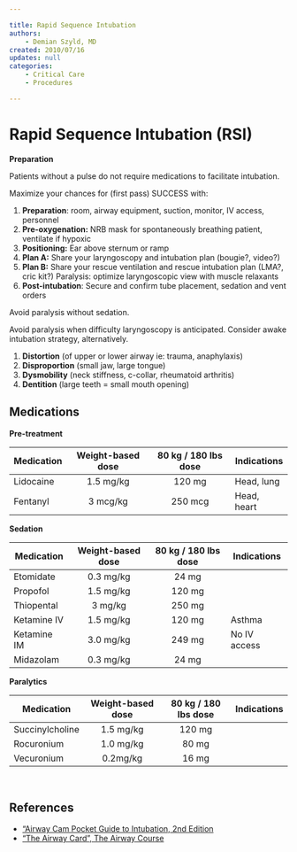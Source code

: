 ```yaml
---

title: Rapid Sequence Intubation
authors:
    - Demian Szyld, MD
created: 2010/07/16
updates: null
categories:
    - Critical Care
    - Procedures

---
```


# Rapid Sequence Intubation (RSI)

**Preparation**

Patients without a pulse do not require medications to facilitate intubation. 

Maximize your chances for (first pass) SUCCESS with:

1.  **Preparation**: room, airway equipment, suction, monitor, IV access, personnel 
2.  **Pre-oxygenation:** NRB mask for spontaneously breathing patient, ventilate if hypoxic 
3.  **Positioning:** Ear above sternum or ramp
4.  **Plan A:** Share your laryngoscopy and intubation plan (bougie?, video?)
5.  **Plan B:** Share your rescue ventilation and rescue intubation plan (LMA?, cric kit?) Paralysis: optimize laryngoscopic view with muscle relaxants
6.  **Post-intubation**: Secure and confirm tube placement, sedation and vent orders

Avoid paralysis without sedation.

Avoid paralysis when difficulty laryngoscopy is anticipated. Consider awake intubation strategy, alternatively.

1.  **Distortion** (of upper or lower airway ie: trauma, anaphylaxis) 
2.  **Disproportion** (small jaw, large tongue)
3.  **Dysmobility** (neck stiffness, c-collar, rheumatoid arthritis) 
4.  **Dentition** (large teeth = small mouth opening)

## Medications

**Pre-treatment**

| Medication    | Weight-based dose | 80 kg / 180 lbs dose  | Indications             |
|---------------|:-------------------:|:-----------------------:|-------------------------|
| <span class="drug">Lidocaine</span>     | 1.5 mg/kg         | 120 mg                | Head, lung              |
| <span class="drug">Fentanyl</span>      | 3 mcg/kg          | 250 mcg               | Head, heart             |

**Sedation**

| Medication    | Weight-based dose | 80 kg / 180 lbs dose  | Indications             |
|---------------|:-------------------:|:-----------------------:|-------------------------|
| <span class="drug">Etomidate</span>   | 0.3 mg/kg | 24 mg   |  |
| <span class="drug">Propofol</span>    | 1.5 mg/kg | 120 mg  |  |
| <span class="drug">Thiopental</span>  | 3 mg/kg   | 250 mg  |  |
| <span class="drug">Ketamine IV</span>    | 1.5 mg/kg | 120 mg  | Asthma |
| <span class="drug">Ketamine IM</span>    | 3.0 mg/kg | 249 mg  | No IV access |
| <span class="drug">Midazolam</span>   | 0.3 mg/kg | 24 mg   |  |

**Paralytics**

| Medication    | Weight-based dose | 80 kg / 180 lbs dose  | Indications             |
|---------------|:-------------------:|:-----------------------:|-------------------------|
| <span class="drug">Succinylcholine</span>   | 1.5 mg/kg   | 120 mg | |
| <span class="drug">Rocuronium</span>        | 1.0 mg/kg   | 80 mg | |
| <span class="drug">Vecuronium</span>        | 0.2mg/kg    | 16 mg | |

 

## References

-   [“Airway Cam Pocket Guide to Intubation, 2nd Edition](http://airwaycam.com)
-   [“The Airway Card”, The Airway Course](http://www.theairwaysite.com)
